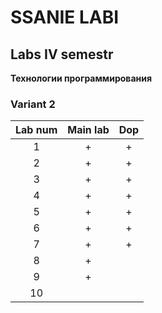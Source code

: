 # SSANIE LABI
## Labs IV semestr  
**Технологии программирования**  
### Variant 2  

| Lab num | Main lab | Dop |  
| :--: |:-:| :-:|  
| 1 | + | + |  
| 2 | + | + |  
| 3 | + | + |  
| 4 | + | + |  
| 5 | + | + |  
| 6 | + | + |  
| 7 | + | + |  
| 8 | + |  |  
| 9 | + |  |  
| 10 |  |  |  

